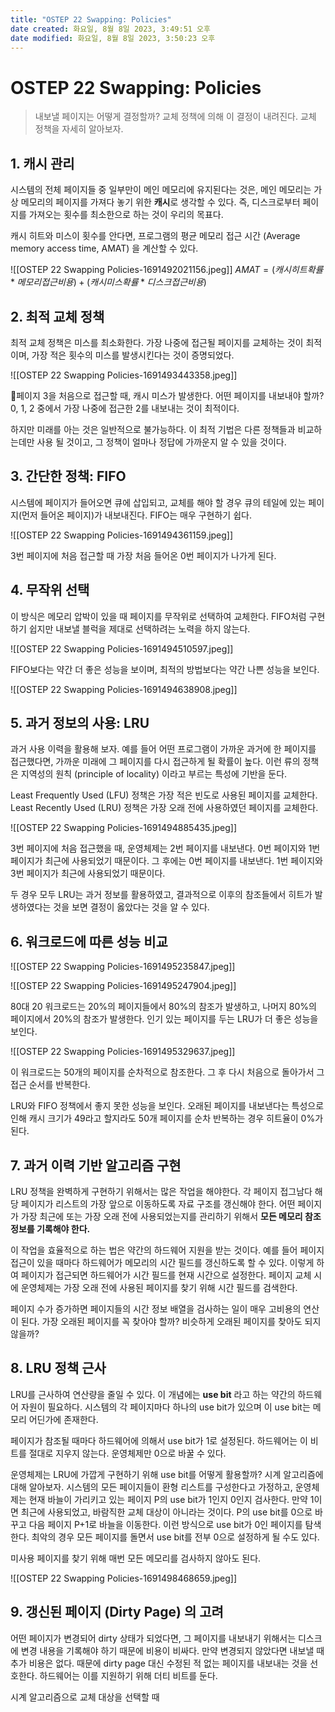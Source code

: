 ```yaml
---
title: "OSTEP 22 Swapping: Policies"
date created: 화요일, 8월 8일 2023, 3:49:51 오후
date modified: 화요일, 8월 8일 2023, 3:50:23 오후
---
```

# OSTEP 22 Swapping: Policies

> 내보낼 페이지는 어떻게 결정할까?
> 교체 정책에 의해 이 결정이 내려진다. 교체 정책을 자세히 알아보자.

## 1. 캐시 관리 

시스템의 전체 페이지들 중 일부만이 메인 메모리에 유지된다는 것은, 메인 메모리는 가상 메모리의 페이지를 가져다 놓기 위한 **캐시**로 생각할 수 있다. 즉, 디스크로부터 페이지를 가져오는 횟수를 최소한으로 하는 것이 우리의 목표다.

캐시 히트와 미스이 횟수를 안다면, 프로그램의 평균 메모리 접근 시간 (Average memory access time, AMAT) 을 계산할 수 있다. 

![[OSTEP 22 Swapping Policies-1691492021156.jpeg]]
$AMAT = (캐시 히트 확률 * 메모리 접근 비용) + (캐시 미스 확률 * 디스크 접근 비용)$
## 2. 최적 교체 정책

최적 교체 정책은 미스를 최소화한다. 가장 나중에 접근될 페이지를 교체하는 것이 최적이며, 가장 적은 횟수의 미스를 발생시킨다는 것이 증명되었다. 

![[OSTEP 22 Swapping Policies-1691493443358.jpeg]]

페이지 3을 처음으로 접근할 때, 캐시 미스가 발생한다. 어떤 페이지를 내보내야 할까? 0, 1, 2 중에서 가장 나중에 접근한 2를 내보내는 것이 최적이다. 

하지만 미래를 아는 것은 일반적으로 불가능하다. 이 최적 기법은 다른 정책들과 비교하는데만 사용 될 것이고, 그 정책이 얼마나 정답에 가까운지 알 수 있을 것이다.

## 3. 간단한 정책: FIFO

시스템에 페이지가 들어오면 큐에 삽입되고, 교체를 해야 할 경우 큐의 테일에 있는 페이지(먼저 들어온 페이지)가 내보내진다. FIFO는 매우 구현하기 쉽다. 

![[OSTEP 22 Swapping Policies-1691494361159.jpeg]]

3번 페이지에 처음 접근할 때 가장 처음 들어온 0번 페이지가 나가게 된다.

## 4. 무작위 선택

이 방식은 메모리 압박이 있을 때 페이지를 무작위로 선택하여 교체한다. FIFO처럼 구현하기 쉽지만 내보낼 블럭을 제대로 선택하려는 노력을 하지 않는다.

![[OSTEP 22 Swapping Policies-1691494510597.jpeg]]

FIFO보다는 약간 더 좋은 성능을 보이며, 최적의 방법보다는 약간 나쁜 성능을 보인다. 

![[OSTEP 22 Swapping Policies-1691494638908.jpeg]]

## 5. 과거 정보의 사용: LRU

과거 사용 이력을 활용해 보자. 예를 들어 어떤 프로그램이 가까운 과거에 한 페이지를 접근했다면, 가까운 미래에 그 페이지를 다시 접근하게 될 확률이 높다. 이런 류의 정책은 지역성의 원칙 (principle of locality) 이라고 부르는 특성에 기반을 둔다.

Least Frequently Used (LFU) 정책은 가장 적은 빈도로 사용된 페이지를 교체한다. Least Recently Used (LRU) 정책은 가장 오래 전에 사용하였던 페이지를 교체한다. 

![[OSTEP 22 Swapping Policies-1691494885435.jpeg]]

3번 페이지에 처음 접근했을 때, 운영체제는 2번 페이지를 내보낸다. 0번 페이지와 1번 페이지가 최근에 사용되었기 때문이다. 그 후에는 0번 페이지를 내보낸다. 1번 페이지와 3번 페이지가 최근에 사용되었기 때문이다. 

두 경우 모두 LRU는 과거 정보를 활용하였고, 결과적으로 이후의 참조들에서 히트가 발생하였다는 것을 보면 결정이 옳았다는 것을 알 수 있다. 

## 6. 워크로드에 따른 성능 비교

![[OSTEP 22 Swapping Policies-1691495235847.jpeg]]

![[OSTEP 22 Swapping Policies-1691495247904.jpeg]]

80대 20 워크로드는 20%의 페이지들에서 80%의 참조가 발생하고, 나머지 80%의 페이지에서 20%의 참조가 발생한다. 인기 있는 페이지를 두는 LRU가 더 좋은 성능을 보인다.

![[OSTEP 22 Swapping Policies-1691495329637.jpeg]]

이 워크로드는 50개의 페이지를 순차적으로 참조한다. 그 후 다시 처음으로 돌아가서 그 접근 순서를 반복한다. 

LRU와 FIFO 정책에서 좋지 못한 성능을 보인다. 오래된 페이지를 내보낸다는 특성으로 인해 캐시 크기가 49라고 할지라도 50개 페이지를 순차 반복하는 경우 히트율이 0%가 된다.

## 7. 과거 이력 기반 알고리즘 구현

LRU 정책을 완벽하게 구현하기 위해서는 많은 작업을 해야한다. 각 페이지 접그남다 해당 페이지가 리스트의 가장 앞으로 이동하도록 자료 구조를 갱신해야 한다. 어떤 페이지가 가장 최근에 또는 가장 오래 전에 사용되었는지를 관리하기 위해서 **모든 메모리 참조 정보를 기록해야 한다.**

이 작업을 효율적으로 하는 법은 약간의 하드웨어 지원을 받는 것이다.
예를 들어 페이지 접근이 있을 때마다 하드웨어가 메모리의 시간 필드를 갱신하도록 할 수 있다. 이렇게 하여 페이지가 접근되면 하드웨어가 시간 필드를 현재 시간으로 설정한다. 페이지 교체 시에 운영체제는 가장 오래 전에 사용된 페이지를 찾기 위해 시간 필드를 검색한다. 

페이지 수가 증가하면 페이지들의 시간 정보 배열을 검사하는 일이 매우 고비용의 연산이 된다. 가장 오래된 페이지를 꼭 찾아야 할까? 비슷하게 오래된 페이지를 찾아도 되지 않을까?

## 8. LRU 정책 근사

LRU를 근사하여 연산량을 줄일 수 있다. 이 개념에는 **use bit** 라고 하는 약간의 하드웨어 자원이 필요하다. 시스템의 각 페이지마다 하나의 use bit가 있으며 이 use bit는 메모리 어딘가에 존재한다. 

페이지가 참조될 때마다 하드웨어에 의해서 use bit가 1로 설정된다. 하드웨어는 이 비트를 절대로 지우지 않는다. 운영체제만 0으로 바꿀 수 있다. 

운영체제는 LRU에 가깝게 구현하기 위해 use bit를 어떻게 활용할까?
시계 알고리즘에 대해 알아보자. 시스템의 모든 페이지들이 환형 리스트를 구성한다고 가정하고, 운영체제는 현재 바늘이 가리키고 있는 페이지 P의 use bit가 1인지 0인지 검사한다. 만약 1이면 최근에 사용되었고, 바람직한 교체 대상이 아니라는 것이다. P의 use bit를 0으로 바꾸고 다음 페이지 P+1로 바늘을 이동한다. 이런 방식으로 use bit가 0인 페이지를 탐색한다. 최악의 경우 모든 페이지를 돌면서 use bit를 전부 0으로 설정하게 될 수도 있다.

미사용 페이지를 찾기 위해 매번 모든 메모리를 검사하지 않아도 된다. 

![[OSTEP 22 Swapping Policies-1691498468659.jpeg]]

## 9. 갱신된 페이지 (Dirty Page) 의 고려

어떤 페이지가 변경되어 dirty 상태가 되었다면, 그 페이지를 내보내기 위해서는 디스크에 변경 내용을 기록해야 하기 때문에 비용이 비싸다. 만약 변경되지 않았다면 내보낼 때 추가 비용은 없다. 때문에 dirty page 대신 수정된 적 없는 페이지를 내보내는 것을 선호한다. 하드웨어는 이를 지원하기 위해 더티 비트를 둔다. 

시계 알고리즘으로 교체 대상을 선택할 때 